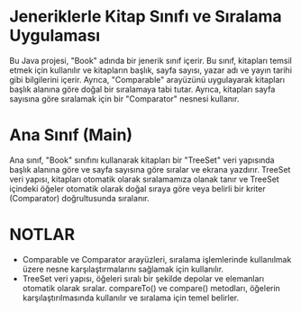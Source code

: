 # Jeneriklerle Kitap Sınıfı ve Sıralama Uygulaması

Bu Java projesi, "Book" adında bir jenerik sınıf içerir. 
Bu sınıf, kitapları temsil etmek için kullanılır ve kitapların başlık, sayfa sayısı, yazar adı 
ve yayın tarihi gibi bilgilerini içerir. Ayrıca, "Comparable" arayüzünü uygulayarak kitapları
başlık alanına göre doğal bir sıralamaya tabi tutar. 
Ayrıca, kitapları sayfa sayısına göre sıralamak için bir "Comparator" nesnesi kullanır.


# Ana Sınıf (Main)

Ana sınıf, "Book" sınıfını kullanarak kitapları 
bir "TreeSet" veri yapısında başlık alanına göre ve sayfa sayısına göre sıralar ve ekrana yazdırır.
TreeSet veri yapısı, kitapları otomatik olarak sıralamamıza olanak tanır ve TreeSet içindeki öğeler
otomatik olarak doğal sıraya göre veya belirli bir kriter (Comparator) doğrultusunda sıralanır.

# NOTLAR 

- Comparable ve Comparator arayüzleri, sıralama işlemlerinde kullanılmak üzere nesne karşılaştırmalarını sağlamak için 
kullanılır.
- TreeSet veri yapısı, öğeleri sıralı bir şekilde depolar ve elemanları otomatik olarak sıralar.
compareTo() ve compare() metodları, öğelerin karşılaştırılmasında kullanılır ve sıralama için temel belirler.